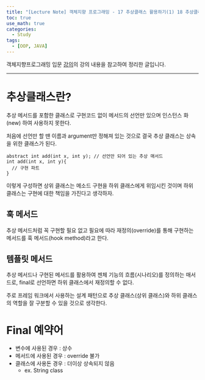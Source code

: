 ```yaml
---
title: "[Lecture Note] 객체지향 프로그래밍 - 17 추상클래스 활용하기(1) 18 추상클래스와 탬플릿 메서드 활용(2)"
toc: true
use_math: true
categories:
  - Study
tags:
  - [OOP, JAVA]
---
```


객체지향프로그래밍 입문 [강의](https://www.inflearn.com/course/%EC%9E%90%EB%B0%94-%ED%94%84%EB%A1%9C%EA%B7%B8%EB%9E%98%EB%B0%8D-%EC%9E%85%EB%AC%B8/dashboard)의 강의 내용을 참고하여 정리한 글입니다.

******

# 추상클래스란?

추상 메서드를 포함한 클래스로 구현코드 없이 메서드의 선언만 있으며 인스턴스 화(new) 하여 사용하지 못한다.

처음에 선언만 할 땐 이름과 argument만 정해져 있는 것으로 결국 추상 클래스는 상속을 위한 클래스가 된다.

```
abstract int add(int x, int y); // 선언만 되어 있는 추상 매서드
int add(int x, int y){
  // 구현 파트
}
```

이렇게 구성하면 상위 클래스는 메소드 구현을 하위 클래스에게 위임시킨 것이며 하위 클래스는 구현에 대한 책임을 가진다고 생각하자.

## 훅 메서드

추상 메서드처럼 꼭 구현할 필요 없고 필요에 따라 재정의(override)를 통해 구현하는 메서드를 훅 메서드(hook method)라고 한다.

## 템플릿 메서드

추상 메서드나 구현된 메서드를 활용하여 젠체 기능의 흐름(시나리오)를 정의하는 매서드로, final로 선언하면 하위 클래스에서 재정의할 수 없다.

주로 프레임 워크에서 사용하는 설계 패턴으로 추상 클래스(상위 클래스)와 하위 클래스의 역할을 잘 구분할 수 있을 것으로 생각한다.

# Final 예약어

- 변수에 사용된 경우 : 상수
- 메서드에 사용된 경우 : override 불가
- 클래스에 사용돈 경우 : 더이상 상속되지 않음
  - ex. String class
